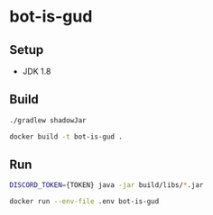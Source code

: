 # bot-is-gud

## Setup

- JDK 1.8

## Build

```bash
./gradlew shadowJar
```

```bash
docker build -t bot-is-gud .
```

## Run

```bash
DISCORD_TOKEN={TOKEN} java -jar build/libs/*.jar
```

```bash
docker run --env-file .env bot-is-gud
```
